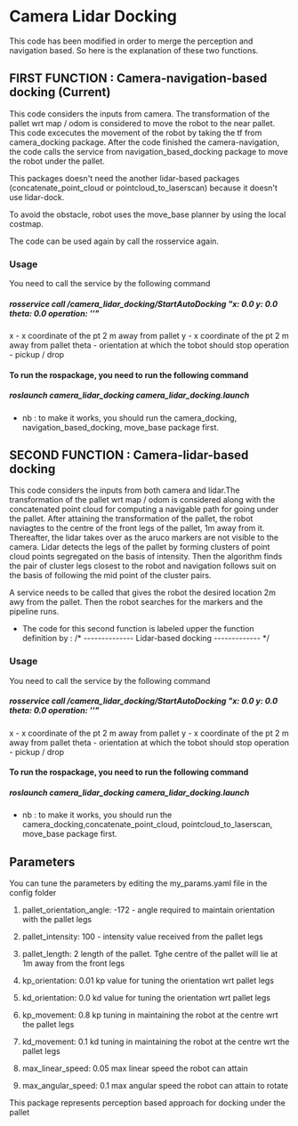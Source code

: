 # Camera Lidar Docking

This code has been modified in order to merge the perception and navigation based. So here is the explanation of these two functions.

## FIRST FUNCTION : Camera-navigation-based docking (Current)
This code considers the inputs from camera. The transformation of the pallet wrt map / odom is considered to move the robot to the near pallet. This code excecutes the movement of the robot by taking the tf from camera_docking package. After the code finished the camera-navigation, the code calls the service from navigation_based_docking package to move the robot under the pallet.

This packages doesn't need the another lidar-based packages (concatenate_point_cloud or pointcloud_to_laserscan) because it doesn't use lidar-dock.

To avoid the obstacle, robot uses the move_base planner by using the local costmap.

The code can be used again by call the rosservice again.

### Usage
You need to call the service by the following command
##### rosservice call /camera_lidar_docking/StartAutoDocking "x: 0.0 y: 0.0 theta: 0.0 operation: ''"

x - x coordinate of the pt 2 m away from pallet
y - x coordinate of the pt 2 m away from pallet
theta - orientation at which the tobot should stop
operation - pickup / drop 

#### To run the rospackage, you need to run the following command

##### roslaunch camera_lidar_docking camera_lidar_docking.launch


* nb : to make it works, you should run the camera_docking, navigation_based_docking, move_base package first.

## SECOND FUNCTION : Camera-lidar-based docking

This code considers the inputs from both camera and lidar.The transformation of the pallet wrt map / odom is considered along with the concatenated point cloud for computing a navigable path for going under the pallet. After attaining the transformation of the pallet, the robot naviagtes to the centre of the front legs of the pallet, 1m away from it. Thereafter, the lidar takes over as the aruco markers are not visible to the camera. Lidar detects the legs of the pallet by forming clusters of point cloud points segregated on the basis of intensity.
Then the algorithm finds the pair of cluster legs closest to the robot and navigation follows suit on the basis of following the mid point of the cluster pairs.

A service needs to be called that gives the robot the desired location 2m awy from the pallet. Then the robot searches for the markers and the pipeline runs.

* The code for this second function is labeled upper the function definition by : /* -------------- Lidar-based docking ------------- */

### Usage 
You need to call the service by the following command
##### rosservice call /camera_lidar_docking/StartAutoDocking "x: 0.0 y: 0.0 theta: 0.0 operation: ''"

x - x coordinate of the pt 2 m away from pallet
y - x coordinate of the pt 2 m away from pallet
theta - orientation at which the tobot should stop
operation - pickup / drop 


#### To run the rospackage, you need to run the following command

##### roslaunch camera_lidar_docking camera_lidar_docking.launch

* nb : to make it works, you should run the camera_docking,concatenate_point_cloud, pointcloud_to_laserscan, move_base package first.

## Parameters
You can tune the parameters by editing the my_params.yaml file in the config folder

1. pallet_orientation_angle: -172      - angle required to maintain orientation with the pallet legs

2. pallet_intensity: 100    - intensity value received from the pallet legs

3. pallet_length: 2   length of the pallet. Tghe centre of the pallet will lie at 1m away from the front legs

4. kp_orientation: 0.01  kp value for tuning the orientation wrt pallet legs

5. kd_orientation: 0.0   kd value for tuning the orientation wrt pallet legs

6. kp_movement: 0.8      kp tuning in maintaining the robot at the centre wrt the pallet legs

7. kd_movement: 0.1      kd tuning in maintaining the robot at the centre wrt the pallet legs

8. max_linear_speed: 0.05  max linear speed the robot can attain

9. max_angular_speed: 0.1  max angular speed the robot can attain to rotate

This package represents perception based approach for docking under the pallet

